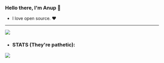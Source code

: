 ### Hello there, I'm Anup 👋
- I love open source. ❤️ 
---

![](https://raw.githubusercontent.com/Anup033/Profile_summary_cards/master/profile-summary-card-output/gotham/0-profile-details.svg)
- ### STATS (They're pathetic):

![](https://raw.githubusercontent.com/Anup033/Profile_summary_cards/master/profile-summary-card-output/gotham/3-stats.svg)
